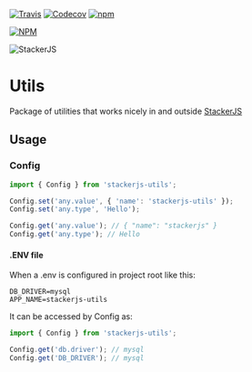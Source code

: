[![Travis](https://img.shields.io/travis/parpeoficial/stackerjs-utils.svg)](https://travis-ci.org/parpeoficial/stackerjs-utils)
[![Codecov](https://codecov.io/gh/parpeoficial/stackerjs-utils/branch/master/graph/badge.svg)](https://codecov.io/gh/parpeoficial/stackerjs-utils)
[![npm](https://img.shields.io/npm/dt/stackerjs-utils.svg)](https://www.npmjs.com/package/stackerjs-utils)

[![NPM](https://nodei.co/npm/stackerjs-utils.png?downloads=true&downloadRank=true&stars=true)](https://nodei.co/npm/stackerjs-utils/)

![StackerJS](https://s3-sa-east-1.amazonaws.com/parpe.prod/StackerJS-logo.png)

# Utils
Package of utilities that works nicely in and outside [StackerJS](https://github.com/parpeoficial/stackerjs)

## Usage

### Config
```javascript
import { Config } from 'stackerjs-utils';

Config.set('any.value', { 'name': 'stackerjs-utils' });
Config.set('any.type', 'Hello');

Config.get('any.value'); // { "name": "stackerjs" }
Config.get('any.type'); // Hello
```

#### .ENV file
When a .env is configured in project root like this:
```env
DB_DRIVER=mysql
APP_NAME=stackerjs-utils
```

It can be accessed by Config as:
```javascript
import { Config } from 'stackerjs-utils';

Config.get('db.driver'); // mysql
Config.get('DB_DRIVER'); // mysql
```